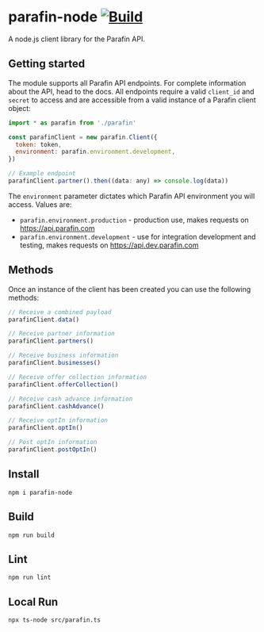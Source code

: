 # parafin-node [![Build](https://github.com/buildparafin/parafin-node/actions/workflows/build.yml/badge.svg)](https://github.com/buildparafin/parafin-node/actions/workflows/build.yml)

A node.js client library for the Parafin API.

## Getting started

The module supports all Parafin API endpoints.  For complete information about the API, head
to the docs. All endpoints require a valid `client_id` and `secret` to access and are 
accessible from a valid instance of a Parafin client object:

```javascript
import * as parafin from './parafin'

const parafinClient = new parafin.Client({
  token: token,
  environment: parafin.environment.development,
})

// Example endpoint
parafinClient.partner().then((data: any) => console.log(data))
```

The `environment` parameter dictates which Parafin API environment you will access. Values are:
- `parafin.environment.production` - production use, makes requests on https://api.parafin.com
- `parafin.environment.development` - use for integration development and testing, makes requests on https://api.dev.parafin.com

## Methods

Once an instance of the client has been created you can use the following methods:
```javascript
// Receive a combined payload
parafinClient.data()

// Receive partner information
parafinClient.partners()

// Receive business information
parafinClient.businesses()

// Receive offer collection information
parafinClient.offerCollection()

// Receive cash advance information
parafinClient.cashAdvance()

// Receive optIn information
parafinClient.optIn()

// Post optIn information
parafinClient.postOptIn()
```

## Install

```console
npm i parafin-node
```

## Build

```console
npm run build
```

## Lint

```console
npm run lint
```

## Local Run

```console
npx ts-node src/parafin.ts
```
